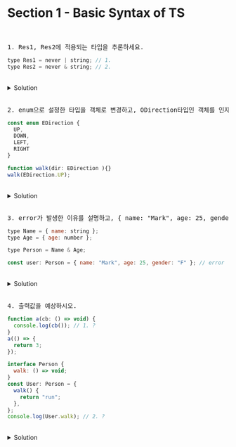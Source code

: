 # Section 1 - Basic Syntax of TS

<br>

<pre>1. Res1, Res2에 적용되는 타입을 추론하세요.</pre>

```js
type Res1 = never | string; // 1.
type Res2 = never & string; // 2.
```

<br>

<details>
  <summary>Solution</summary>
  <strong>1. string 2. never</strong>
  <p>never 타입은 유니언 타입에서 없어지고, 교차 타입을 덮어쓴다.</p>
</details>

<br>

<pre>2. enum으로 설정한 타입을 객체로 변경하고, ODirection타입인 객체를 인자로 받는 함수를 생성하세요.</pre>

```js
const enum EDirection {
  UP,
  DOWN,
  LEFT,
  RIGHT
}

function walk(dir: EDirection ){}
walk(EDirection.UP);
```

<br>

<details>
  <summary>Solution</summary>
  <strong></strong>
  <pre>
  const ODirection = {
    UP: 0,
    DOWN: 1,
    LEFT: 2,
    RIGHT: 3
  } as const;

type Direction = typeof ODirection[ keyof typeof ODirection];

function run(dir: Direction) {}
run(ODirection.UP);

  </pre>
  <p></p>
</details>

<br>

<pre>3. error가 발생한 이유를 설명하고, { name: "Mark", age: 25, gender: "F" }을 error가 발생하지 않게 user에 대입하세요.</pre>

```js
type Name = { name: string };
type Age = { age: number };

type Person = Name & Age;

const user: Person = { name: "Mark", age: 25, gender: "F" }; // error
```

<br>

<details>
  <summary>Solution</summary>
  <strong>error발생 원인은 user에 객체 리터럴을 대입하여 잉여 속성 체크가 발생한 것이다. 이때 할당가능 검사는 통과 하였지만 잉여 속성 체크는 통과하지 못했다. 그러므로 obj변수에 값 할당 후 user에 대입하면 할당 가능 검사만 체크하여 통과하게되어 error가 발생하지 않는다.</strong>
  <pre>
  const obj = { name: "Mark", age: 25, gender: "F" }
  const user: Person = obj;
  </pre>
</details>

<br>

<pre>4. 출력값을 예상하시오.</pre>

```js
function a(cb: () => void) {
  console.log(cb()); // 1. ?
}
a(() => {
  return 3;
});

interface Person {
  walk: () => void;
}
const User: Person = {
  walk() {
    return "run";
  },
};
console.log(User.walk); // 2. ?
```

<br>

<details>
  <summary>Solution</summary>
  <strong>1. 3 2. run</strong>
  <p>객체의 메서드와 콜백함수의 반환 타입이 void일 경우 반환값이 있어도 error가 발생하지 않는다. <b>이때 void는 반환값이 무엇이던 상관하지 않는다는 의미이다.</b></p>
</details>

